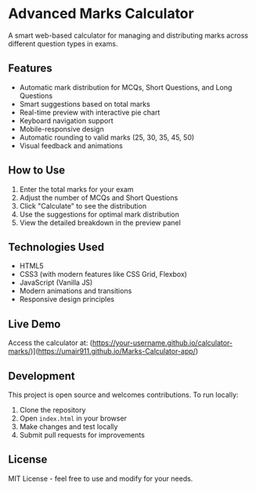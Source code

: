 # Advanced Marks Calculator

A smart web-based calculator for managing and distributing marks across different question types in exams.

## Features

- Automatic mark distribution for MCQs, Short Questions, and Long Questions
- Smart suggestions based on total marks
- Real-time preview with interactive pie chart
- Keyboard navigation support
- Mobile-responsive design
- Automatic rounding to valid marks (25, 30, 35, 45, 50)
- Visual feedback and animations

## How to Use

1. Enter the total marks for your exam
2. Adjust the number of MCQs and Short Questions
3. Click "Calculate" to see the distribution
4. Use the suggestions for optimal mark distribution
5. View the detailed breakdown in the preview panel

## Technologies Used

- HTML5
- CSS3 (with modern features like CSS Grid, Flexbox)
- JavaScript (Vanilla JS)
- Modern animations and transitions
- Responsive design principles

## Live Demo

Access the calculator at: (https://your-username.github.io/calculator-marks/)](https://umair911.github.io/Marks-Calculator-app/)

## Development

This project is open source and welcomes contributions. To run locally:

1. Clone the repository
2. Open `index.html` in your browser
3. Make changes and test locally
4. Submit pull requests for improvements

## License

MIT License - feel free to use and modify for your needs. 
